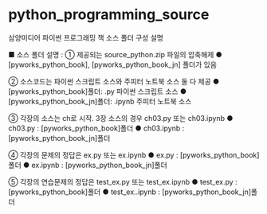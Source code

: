 # python_programming_source
삼양미디어 파이썬 프로그래밍 책 소스 폴더 구성 설명

■ 소스 폴더 설명 :
① 제공되는 source_python.zip 파일의 압축해제
● [pyworks_python_book], [pyworks_python_book_jn] 폴더가 있음

② 소스코드는 파이썬 스크립트 소스와 주피터 노트북 소스 둘 다 제공
● [pyworks_python_book]폴더: .py 파이썬 스크립트 소스
● [pyworks_python_book_jn]폴더: .ipynb 주피터 노트북 소스

③ 각장의 소스는 ch로 시작. 3장 소스의 경우 ch03.py 또는 ch03.ipynb
● ch03.py : [pyworks_python_book]폴더
● ch03.ipynb : [pyworks_python_book_jn]폴더

④ 각장의 문제의 정답은 ex.py 또는 ex.ipynb
● ex.py : [pyworks_python_book]폴더
● ex.ipynb : [pyworks_python_book_jn]폴더

⑤ 각장의 연습문제의 정답은 test_ex.py 또는 test_ex.ipynb
● test_ex.py : [pyworks_python_book]폴더
● test_ex..ipynb : [pyworks_python_book_jn]폴더
